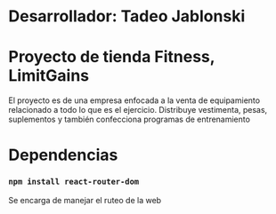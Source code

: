 # Desarrollador: Tadeo Jablonski

# Proyecto de tienda Fitness, LimitGains
El proyecto es de una empresa enfocada a la venta de equipamiento relacionado a todo lo que es el ejercicio. Distribuye vestimenta, pesas, suplementos y también confecciona programas de entrenamiento

# Dependencias

### `npm install react-router-dom`
Se encarga de manejar el ruteo de la web